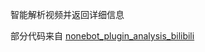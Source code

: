 智能解析视频并返回详细信息

部分代码来自 [nonebot_plugin_analysis_bilibili](https://github.com/mengshouer/nonebot_plugin_analysis_bilibili)